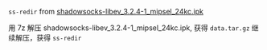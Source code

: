 `ss-redir` from [shadowsocks-libev_3.2.4-1_mipsel_24kc.ipk](https://dl.bintray.com/aa65535/opkg/shadowsocks-libev/3.2.4-1/current/mipsel_24kc/)


用 7z 解压 shadowsocks-libev_3.2.4-1_mipsel_24kc.ipk, 获得 `data.tar.gz` 继续解压，获得 `ss-redir`
